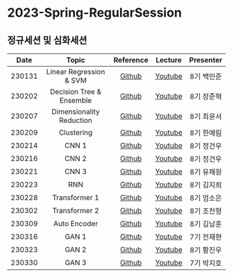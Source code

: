 # 2023-Spring-RegularSession
## 정규세션 및 심화세션
|Date|Topic|Reference|Lecture|Presenter|
|:---:|:---:|:---:|:---:|:---:|
|230131|Linear Regression & SVM|[Github](https://github.com/DataScience-Lab-Yonsei/2023-Spring-RegularSession/tree/main/%5B0131%5D_LinearRegression_and_SVM/%E1%84%8C%E1%85%A1%E1%84%85%E1%85%AD)|[Youtube](https://youtu.be/2n0-HaP1ASw)|8기 백민준|
|230202|Decision Tree & Ensemble|[Github](https://github.com/DataScience-Lab-Yonsei/2023-Spring-RegularSession/tree/main/%5B0202%5D_DecisionTree_and_Ensemble/%E1%84%8C%E1%85%A1%E1%84%85%E1%85%AD)|[Youtube](https://youtu.be/c2NBn45cEz4)|8기 장준혁|
|230207|Dimensionality Reduction|[Github](https://github.com/ddoddii/2023-Spring-First-RegularSession/tree/main/%5B0207%5D_Dimensionality_Reduction)|[Youtube](https://youtu.be/URElPfPKnYo)|8기 최윤서|
|230209|Clustering|[Github](https://github.com/ddoddii/2023-Spring-First-RegularSession/tree/main/%5B0209%5D_Clustering)|[Youtube](https://youtu.be/WrXwOhHKfzo)|8기 한예림|
|230214|CNN 1|[Github](https://github.com/ddoddii/2023-Spring-First-RegularSession/tree/main/%5B0214%5D_CNN1)|[Youtube](https://youtu.be/t8S2pttmYLs)|8기 정건우|
|230216|CNN 2|[Github](https://github.com/ddoddii/2023-Spring-First-RegularSession/tree/main/%5B0216%5D_CNN2)|[Youtube](https://youtu.be/Og9pbtl9lXM)|8기 정건우|
|230221|CNN 3|[Github](https://github.com/ddoddii/2023-Spring-First-RegularSession/tree/main/%5B0221%5D_CNN3)|[Youtube](https://youtu.be/CO5bGUC5Y1k)|8기 유채원|
|230223|RNN|[Github](https://github.com/ddoddii/2023-Spring-First-RegularSession/tree/main/%5B0223%5D_RNN)|[Youtube](https://youtu.be/R1mzSOSLskI)|8기 김지희|
|230228|Transformer 1|[Github](https://github.com/ddoddii/2023-Spring-First-RegularSession/tree/main/%5B0228_0302%5D_Transformer1_2)|[Youtube](https://youtu.be/ex9Wulo7wxM)|8기 엄소은|
|230302|Transformer 2|[Github](https://github.com/ddoddii/2023-Spring-First-RegularSession/tree/main/%5B0228_0302%5D_Transformer1_2)|[Youtube](https://youtu.be/Q0N-MyRaRRE)|8기 조찬형|
|230309|Auto Encoder|[Github]()|[Youtube]()|8기 김남훈|
|230316|GAN 1|[Github]()|[Youtube]()|7기 전재현|
|230323|GAN 2|[Github]()|[Youtube]()|8기 황진우|
|230330|GAN 3|[Github]()|[Youtube]()|7기 박지호|
